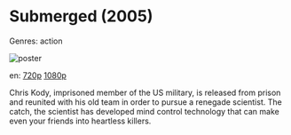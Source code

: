 # Submerged (2005)

Genres: action

![poster](http://image.tmdb.org/t/p/w500/aBjU10jE0256pbQMbSHAinnpm8n.jpg)

en:
  [720p](magnet:?xt=urn:btih:D487C46AD2B0F510E31E2D9D71DEB55453B66F62&tr=udp://glotorrents.pw:6969/announce&tr=udp://tracker.opentrackr.org:1337/announce&tr=udp://torrent.gresille.org:80/announce&tr=udp://tracker.openbittorrent.com:80&tr=udp://tracker.coppersurfer.tk:6969&tr=udp://tracker.leechers-paradise.org:6969&tr=udp://p4p.arenabg.ch:1337&tr=udp://tracker.internetwarriors.net:1337)
  [1080p](magnet:?xt=urn:btih:81190A9A2A51187FC335166B52D23EF5EEF2E1C6&tr=udp://glotorrents.pw:6969/announce&tr=udp://tracker.opentrackr.org:1337/announce&tr=udp://torrent.gresille.org:80/announce&tr=udp://tracker.openbittorrent.com:80&tr=udp://tracker.coppersurfer.tk:6969&tr=udp://tracker.leechers-paradise.org:6969&tr=udp://p4p.arenabg.ch:1337&tr=udp://tracker.internetwarriors.net:1337)
  


Chris Kody, imprisoned member of the US military, is released from prison and reunited with his old team in order to pursue a renegade scientist. The catch, the scientist has developed mind control technology that can make even your friends into heartless killers.
